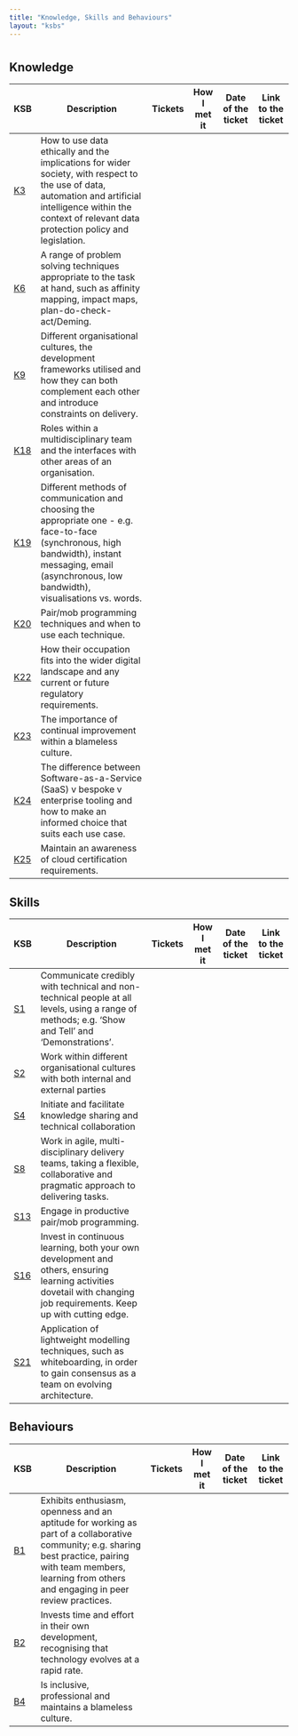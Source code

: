```yaml
---
title: "Knowledge, Skills and Behaviours"
layout: "ksbs"
---
```

#

## Knowledge

| KSB | Description| Tickets | How I met it | Date of the ticket | Link to the ticket |
| - | - | - | - | - | - |
| [K3](../tags/k3) | How to use data ethically and the implications for wider society, with respect to the use of data, automation and artificial intelligence within the context of relevant data protection policy and legislation. |
| [K6](../tags/k6) | A range of problem solving techniques appropriate to the task at hand, such as affinity mapping, impact maps, plan-do-check-act/Deming. |
| [K9](../tags/k9) | Different organisational cultures, the development frameworks utilised and how they can both complement each other and introduce constraints on delivery. |
| [K18](../tags/k18) | Roles within a multidisciplinary team and the interfaces with other areas of an organisation. |
| [K19](../tags/k19) | Different methods of communication and choosing the appropriate one - e.g. face-to-face (synchronous, high bandwidth), instant messaging, email (asynchronous, low bandwidth), visualisations vs. words. |
| [K20](../tags/k20) | Pair/mob programming techniques and when to use each technique. |
| [K22](../tags/k22) | How their occupation fits into the wider digital landscape and any current or future regulatory requirements. |
| [K23](../tags/k23) | The importance of continual improvement within a blameless culture. |
| [K24](../tags/k24) | The difference between Software-as-a-Service (SaaS) v bespoke v enterprise tooling and how to make an informed choice that suits each use case. |
| [K25](../tags/k25) | Maintain an awareness of cloud certification requirements. |

## Skills

| KSB | Description| Tickets | How I met it | Date of the ticket | Link to the ticket |
| - | - | - | - | - | - |
| [S1](../tags/s1) | Communicate credibly with technical and non-technical people at all levels, using a range of methods; e.g. ‘Show and Tell’ and ‘Demonstrations’. |
| [S2](../tags/s2) | Work within different organisational cultures with both internal and external parties |
| [S4](../tags/s4) | Initiate and facilitate knowledge sharing and technical collaboration |
| [S8](../tags/s8) | Work in agile, multi-disciplinary delivery teams, taking a flexible, collaborative and pragmatic approach to delivering tasks. |
| [S13](../tags/s13) | Engage in productive pair/mob programming. |
| [S16](../tags/s16) | Invest in continuous learning, both your own development and others, ensuring learning activities dovetail with changing job requirements. Keep up with cutting edge. |
| [S21](../tags/s21) | Application of lightweight modelling techniques, such as whiteboarding, in order to gain consensus as a team on evolving architecture. |

## Behaviours

| KSB | Description| Tickets | How I met it | Date of the ticket | Link to the ticket |
| - | - | - | - | - | - |
| [B1](../tags/b1) | Exhibits enthusiasm, openness and an aptitude for working as part of a collaborative community; e.g. sharing best practice, pairing with team members, learning from others and engaging in peer review practices. |
| [B2](../tags/b2) | Invests time and effort in their own development, recognising that technology evolves at a rapid rate. |
| [B4](../tags/b4) | Is inclusive, professional and maintains a blameless culture. |
